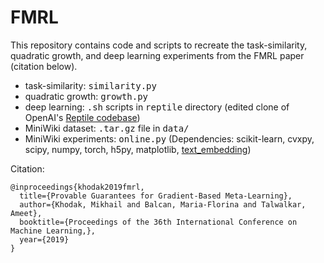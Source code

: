 # FMRL

This repository contains code and scripts to recreate the task-similarity, quadratic growth, and deep learning experiments from the FMRL paper (citation below).

* task-similarity: <tt>similarity.py</tt>
* quadratic growth: <tt>growth.py</tt>
* deep learning: <tt>.sh</tt> scripts in <tt>reptile</tt> directory (edited clone of OpenAI's [Reptile codebase](https://github.com/openai/supervised-reptile))
* MiniWiki dataset: <tt>.tar.gz</tt> file in <tt>data/</tt>
* MiniWiki experiments: <tt>online.py</tt> (Dependencies: scikit-learn, cvxpy, scipy, numpy, torch, h5py, matplotlib, [text_embedding](https://github.com/NLPrinceton/text_embedding))

Citation:
  
    @inproceedings{khodak2019fmrl,
      title={Provable Guarantees for Gradient-Based Meta-Learning},
      author={Khodak, Mikhail and Balcan, Maria-Florina and Talwalkar, Ameet},
      booktitle={Proceedings of the 36th International Conference on Machine Learning,},
      year={2019}
    }
